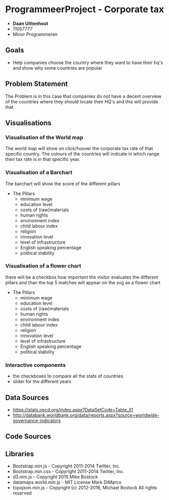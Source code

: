 # ProgrammeerProject - Corporate tax
-  **Daan Uittenhout**
-  *11057777*
-  Minor Programmeren

## Goals
- Help companies choose the country where they want to have their hq's and show why some countries are popular
## Problem Statement
The Problem is in this case that companies do not have a decent overview of the countries where they should locate their HQ's and this will provide that

<!-- ![](doc/sketchlayout.png) -->


## Visualisations
### Visualisation of the World map
The world map will show on click/hoover the corporate tax rate of that specific country. The colours of the countries will indicate in which range their tax rate is in that specific year.
### Visualisation of a Barchart
The barchart will show the score of the different pillars
- The Pillars
  * minimum wage
  * education level
  * costs of (raw)materials
  * human rights
  * environment index
  * child labour index
  * religion
  * innovation level
  * level of infrastructure
  * English speaking percentage
  * political stability

### Visualisation of a flower chart
there will be a checkbox how important the visitor evaluates the different pillars and than the top 5 matches will appear on the svg as a flower chart
- The Pillars
  * minimum wage
  * education level
  * costs of (raw)materials
  * human rights
  * environment index
  * child labour index
  * religion
  * innovation level
  * level of infrastructure
  * English speaking percentage
  * political stability



### Interactive components
* the checkboxes to compare all the stats of countries
* slider for the different years

## Data Sources
- https://stats.oecd.org/index.aspx?DataSetCode=Table_II1
- http://databank.worldbank.org/data/reports.aspx?source=worldwide-governance-indicators
## Code Sources

## Libraries
* Bootstrap.min.js - Copyright 2011-2014 Twitter, Inc.
* Bootstrap.min.css - Copyright 2011-2014 Twitter, Inc.
* d3.min.js - Copyright 2015 Mike Bostock
* datamaps.world.min.js - MIT License Mark DiMarco
* topojson.min.js - Copyright (c) 2012-2016, Michael Bostock All rights reserved
